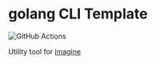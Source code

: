# golang CLI Template
![GitHub Actions](https://github.com/mpppk/imagine-utl/workflows/Go/badge.svg)

Utility tool for [imagine](https://github.com/mpppk/imagine)
